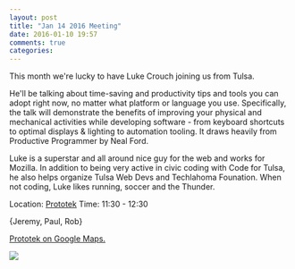 ```yaml
---
layout: post
title: "Jan 14 2016 Meeting"
date: 2016-01-10 19:57
comments: true
categories: 
---
```




This month we're lucky to have Luke Crouch joining us from Tulsa.

He'll be talking about time-saving and productivity tips and tools you can adopt
right now, no matter what platform or language you use.  Specifically, the talk will
demonstrate the benefits of improving your physical and mechanical activities while
developing software - from keyboard shortcuts to optimal displays & lighting to
automation tooling. It draws heavily from Productive Programmer by Neal Ford.

Luke is a superstar and all around nice guy for the web and works for Mozilla. In addition to being very active in civic coding with Code for Tulsa, he also helps organize Tulsa Web Devs and Techlahoma Founation.  When not coding, Luke likes running, soccer and the Thunder.

Location: [Prototek][prototek]
Time: 11:30 - 12:30

{Jeremy, Paul, Rob}

<a href="https://www.google.com/maps/place/401+NW+10th+St/@35.478527,-97.519417,17z/data=!3m1!4b1!4m2!3m1!1s0x87b21733fd30d655:0xce3a1cd9b95c8415">Prototek on Google Maps.</a>

<img src="{{root_url}}/images/prototek_parking.jpg" class="fit">

[prototek]: http://prototekokc.com/

